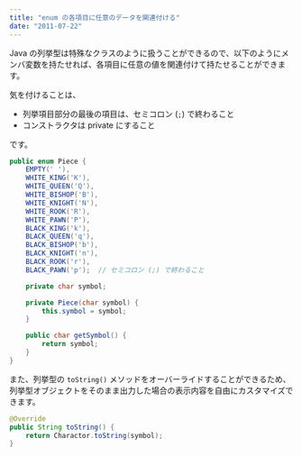 ```yaml
---
title: "enum の各項目に任意のデータを関連付ける"
date: "2011-07-22"
---
```


Java の列挙型は特殊なクラスのように扱うことができるので、以下のようにメンバ変数を持たせれば、各項目に任意の値を関連付けて持たせることができます。

気を付けることは、

- 列挙項目部分の最後の項目は、セミコロン (`;`) で終わること
- コンストラクタは private にすること

です。

~~~ java
public enum Piece {
    EMPTY(' '),
    WHITE_KING('K'),
    WHITE_QUEEN('Q'),
    WHITE_BISHOP('B'),
    WHITE_KNIGHT('N'),
    WHITE_ROOK('R'),
    WHITE_PAWN('P'),
    BLACK_KING('k'),
    BLACK_QUEEN('q'),
    BLACK_BISHOP('b'),
    BLACK_KNIGHT('n'),
    BLACK_ROOK('r'),
    BLACK_PAWN('p');  // セミコロン (;) で終わること

    private char symbol;

    private Piece(char symbol) {
        this.symbol = symbol;
    }

    public char getSymbol() {
        return symbol;
    }
}
~~~

また、列挙型の `toString()` メソッドをオーバーライドすることができるため、列挙型オブジェクトをそのまま出力した場合の表示内容を自由にカスタマイズできます。

~~~ java
@Override
public String toString() {
    return Charactor.toString(symbol);
}
~~~


